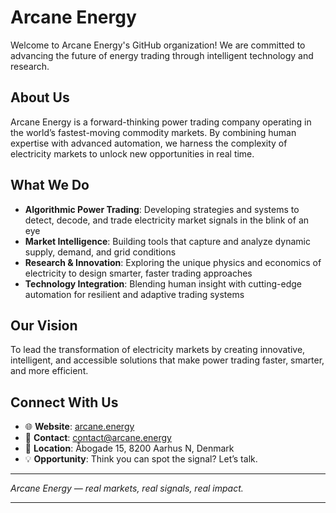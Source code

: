 # Arcane Energy

Welcome to Arcane Energy's GitHub organization! We are committed to advancing the future of energy trading through intelligent technology and research.

## About Us

Arcane Energy is a forward-thinking power trading company operating in the world’s fastest-moving commodity markets. By combining human expertise with advanced automation, we harness the complexity of electricity markets to unlock new opportunities in real time.

## What We Do

* **Algorithmic Power Trading**: Developing strategies and systems to detect, decode, and trade electricity market signals in the blink of an eye
* **Market Intelligence**: Building tools that capture and analyze dynamic supply, demand, and grid conditions
* **Research & Innovation**: Exploring the unique physics and economics of electricity to design smarter, faster trading approaches
* **Technology Integration**: Blending human insight with cutting-edge automation for resilient and adaptive trading systems

## Our Vision

To lead the transformation of electricity markets by creating innovative, intelligent, and accessible solutions that make power trading faster, smarter, and more efficient.

## Connect With Us

* 🌐 **Website**: [arcane.energy](https://www.arcane.energy)
* 📧 **Contact**: [contact@arcane.energy](mailto:contact@arcane.energy)
* 📍 **Location**: Åbogade 15, 8200 Aarhus N, Denmark
* 💡 **Opportunity**: Think you can spot the signal? Let’s talk.

---

*Arcane Energy — real markets, real signals, real impact.*

---

